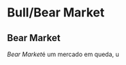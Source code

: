 # Bull/Bear Market

 ## Bear Market
 *Bear Market*é um mercado em queda, u
<!--stackedit_data:
eyJoaXN0b3J5IjpbLTE5MzIzMjA5MjYsMTA3MjY5NTUwOF19
-->